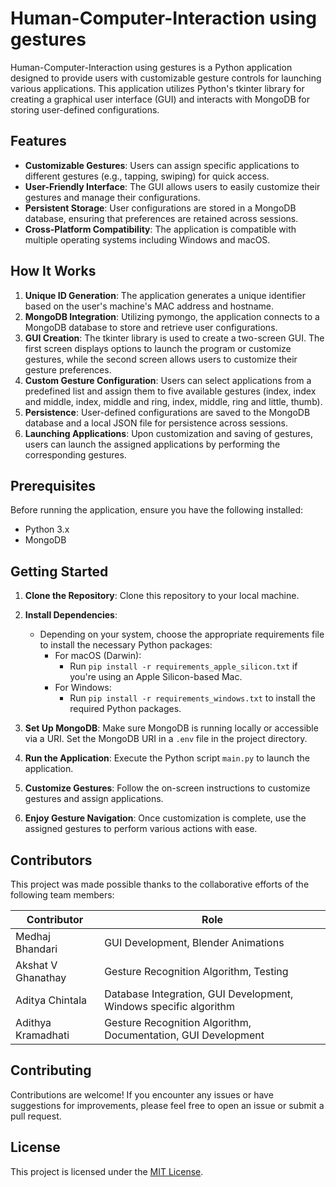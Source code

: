 # Human-Computer-Interaction using gestures

Human-Computer-Interaction using gestures is a Python application designed to provide users with customizable gesture controls for launching various applications. This application utilizes Python's tkinter library for creating a graphical user interface (GUI) and interacts with MongoDB for storing user-defined configurations.

## Features

- **Customizable Gestures**: Users can assign specific applications to different gestures (e.g., tapping, swiping) for quick access.
- **User-Friendly Interface**: The GUI allows users to easily customize their gestures and manage their configurations.
- **Persistent Storage**: User configurations are stored in a MongoDB database, ensuring that preferences are retained across sessions.
- **Cross-Platform Compatibility**: The application is compatible with multiple operating systems including Windows and macOS.

## How It Works

1. **Unique ID Generation**: The application generates a unique identifier based on the user's machine's MAC address and hostname.
2. **MongoDB Integration**: Utilizing pymongo, the application connects to a MongoDB database to store and retrieve user configurations.
3. **GUI Creation**: The tkinter library is used to create a two-screen GUI. The first screen displays options to launch the program or customize gestures, while the second screen allows users to customize their gesture preferences.
4. **Custom Gesture Configuration**: Users can select applications from a predefined list and assign them to five available gestures (index, index and middle, index, middle and ring, index, middle, ring and little, thumb).
5. **Persistence**: User-defined configurations are saved to the MongoDB database and a local JSON file for persistence across sessions.
6. **Launching Applications**: Upon customization and saving of gestures, users can launch the assigned applications by performing the corresponding gestures.

## Prerequisites

Before running the application, ensure you have the following installed:

- Python 3.x
- MongoDB

## Getting Started

1. **Clone the Repository**: Clone this repository to your local machine.
2. **Install Dependencies**: 
   - Depending on your system, choose the appropriate requirements file to install the necessary Python packages:
     - For macOS (Darwin):
       - Run `pip install -r requirements_apple_silicon.txt` if you're using an Apple Silicon-based Mac.
     - For Windows:
       - Run `pip install -r requirements_windows.txt` to install the required Python packages.

3. **Set Up MongoDB**: Make sure MongoDB is running locally or accessible via a URI. Set the MongoDB URI in a `.env` file in the project directory.
4. **Run the Application**: Execute the Python script `main.py` to launch the application.
5. **Customize Gestures**: Follow the on-screen instructions to customize gestures and assign applications.
6. **Enjoy Gesture Navigation**: Once customization is complete, use the assigned gestures to perform various actions with ease.

## Contributors

This project was made possible thanks to the collaborative efforts of the following team members:

| Contributor                  | Role                           |
|-----------------------|--------------------------------|
| Medhaj Bhandari       | GUI Development, Blender Animations  |
| Akshat V Ghanathay    | Gesture Recognition Algorithm, Testing |
| Aditya Chintala       | Database Integration, GUI Development, Windows specific algorithm |
| Adithya Kramadhati    | Gesture Recognition Algorithm, Documentation, GUI Development |


## Contributing

Contributions are welcome! If you encounter any issues or have suggestions for improvements, please feel free to open an issue or submit a pull request.

## License

This project is licensed under the [MIT License](LICENSE).
